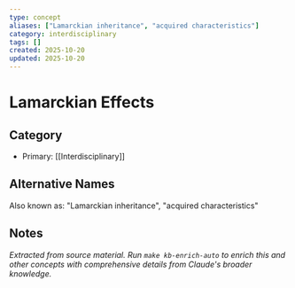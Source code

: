 ```yaml
---
type: concept
aliases: ["Lamarckian inheritance", "acquired characteristics"]
category: interdisciplinary
tags: []
created: 2025-10-20
updated: 2025-10-20
---
```


# Lamarckian Effects

## Category

- Primary: [[Interdisciplinary]]

## Alternative Names

Also known as: "Lamarckian inheritance", "acquired characteristics"

## Notes

*Extracted from source material. Run `make kb-enrich-auto` to enrich this and other concepts with comprehensive details from Claude's broader knowledge.*
